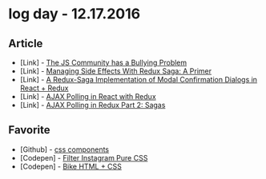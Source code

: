 # log day - 12.17.2016

## Article

- \[Link\] - [The JS Community has a Bullying Problem](https://medium.com/javascript-scene/the-js-community-has-a-bullying-problem-96c10f11c85d#.1snxotwle)
- \[Link\] - [Managing Side Effects With Redux Saga: A Primer](http://www.sigient.com/blog/managing-side-effects-with-redux-saga-a-primer-1)
- \[Link\] - [A Redux-Saga Implementation of Modal Confirmation Dialogs in React + Redux](https://decembersoft.com/posts/a-redux-saga-implementation-of-modal-confirmation-dialogs-in-react-redux/)
- \[Link\] - [AJAX Polling in React with Redux](http://notjoshmiller.com/ajax-polling-in-react-with-redux/)
- \[Link\] - [AJAX Polling in Redux Part 2: Sagas](http://notjoshmiller.com/ajax-polling-part-2-sagas/)


## Favorite

- \[Github\] - [css components](https://github.com/hjdesigner/css-components)
- \[Codepen\] - [Filter Instagram Pure CSS](http://codepen.io/hjdesigner/full/xRmqpp/)
- \[Codepen\] - [Bike HTML + CSS](http://codepen.io/cecelabomfim/pen/ENGNBB)
